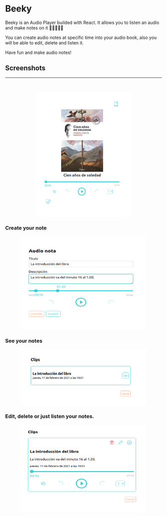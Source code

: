 # Beeky

Beeky is an Audio Player builded with React.
It allows you to listen an audio and make notes on it 🎉🎉🎉🎉🎉

You can create audio notes at specific time into your audio book, also you will be able to edit, delete and listen it.

Have fun and make audio notes!

## Screenshots
----
<br>

<p align="center">
  <img width="300" height="400" src="https://github.com/AngelVasquezNep/Beeky/blob/main/public/Cover.png?raw=true">
</p>


### Create your note
<p align="center">
  <img width="400" height="300" src="https://github.com/AngelVasquezNep/Beeky/blob/main/public/Notes.png?raw=true">
</p>

### See your notes

<p align="center">
  <img width="400" height="180" src="https://github.com/AngelVasquezNep/Beeky/blob/main/public/Clips.png?raw=true">
</p>

### Edit, delete or just listen your notes.

<p align="center">
  <img width="400" height="280" src="https://github.com/AngelVasquezNep/Beeky/blob/main/public/Clips_detail.png?raw=true">
</p>
